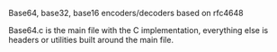 Base64, base32, base16 encoders/decoders based on rfc4648

Base64.c is the main file with the C implementation, everything
else is headers or utilities built around the main file.
